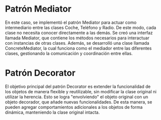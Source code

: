 # Patrón Mediator
En este caso, se implementó el patrón Mediator para actuar como intermediario entre las clases Coche, Teléfono y Radio. De este modo, cada clase no necesita conocer directamente a las demás. Se creó una interfaz llamada Mediator, que contiene los métodos necesarios para interactuar con instancias de otras clases. Además, se desarrolló una clase llamada ConcreteMediator, la cual funciona como el mediador entre las diferentes clases, gestionando la comunicación y coordinación entre ellas.

# Patrón Decorator
El objetivo principal del patrón Decorator es extender la funcionalidad de los objetos de manera flexible y reutilizable, sin modificar la clase original ni utilizar la herencia. Esto se logra "envolviendo" el objeto original con un objeto decorador, que añade nuevas funcionalidades. De esta manera, se pueden agregar comportamientos adicionales a los objetos de forma dinámica, manteniendo la clase original intacta.
